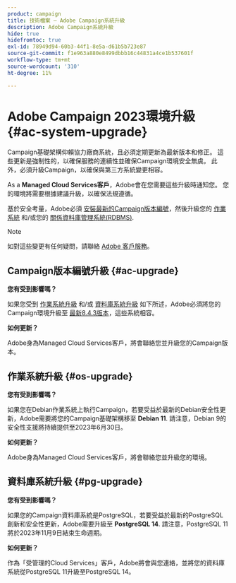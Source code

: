 ```yaml
---
product: campaign
title: 技術檔案 — Adobe Campaign系統升級
description: Adobe Campaign系統升級
hide: true
hidefromtoc: true
exl-id: 78949d94-60b3-44f1-8e5a-d61b5b723e87
source-git-commit: f1e963a880e8499dbbb16c44831a4ce1b537601f
workflow-type: tm+mt
source-wordcount: '310'
ht-degree: 11%

---
```


# Adobe Campaign 2023環境升級 {#ac-system-upgrade}

Campaign基礎架構仰賴協力廠商系統，且必須定期更新為最新版本和修正。 這些更新是強制性的，以確保服務的連續性並確保Campaign環境安全無虞。 此外，必須升級Campaign，以確保與第三方系統變更相容。

As a **Managed Cloud Services客戶**，Adobe會在您需要這些升級時通知您。 您的環境將需要根據建議升級，以確保法規遵循。

基於安全考量，Adobe必須 [安裝最新的Campaign版本編號](#ac-upgrade)，然後升級您的 [作業系統](#os-upgrade) 和/或您的 [關係資料庫管理系統(RDBMS)](#pg-upgrade).

>[!NOTE]
>
>如對這些變更有任何疑問，請聯絡 [Adobe 客戶服務](https://helpx.adobe.com/tw/enterprise/admin-guide.html/enterprise/using/support-for-experience-cloud.ug.html)。

## Campaign版本編號升級 {#ac-upgrade}

**您有受到影響嗎？**

如果您受到 [作業系統升級](#os-upgrade) 和/或 [資料庫系統升級](#pg-upgrade) 如下所述，Adobe必須將您的Campaign環境升級至 [最新8.4.3版本](../../v8/start/release-notes.md)，這些系統相容。

**如何更新？**

Adobe身為Managed Cloud Services客戶，將會聯絡您並升級您的Campaign版本。

## 作業系統升級 {#os-upgrade}

**您有受到影響嗎？**

如果您在Debian作業系統上執行Campaign，若要受益於最新的Debian安全性更新，Adobe需要將您的Campaign基礎架構移至 **Debian 11**. 請注意，Debian 9的安全性支援將持續提供至2023年6月30日。

**如何更新？**

Adobe身為Managed Cloud Services客戶，將會聯絡您並升級您的環境。

## 資料庫系統升級 {#pg-upgrade}

**您有受到影響嗎？**

如果您的Campaign資料庫系統是PostgreSQL，若要受益於最新的PostgreSQL創新和安全性更新，Adobe需要升級至 **PostgreSQL 14**. 請注意，PostgreSQL 11將於2023年11月9日結束生命週期。

**如何更新？**

作為「受管理的Cloud Services」客戶，Adobe將會與您連絡，並將您的資料庫系統從PostgreSQL 11升級至PostgreSQL 14。
